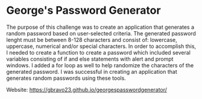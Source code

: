 # George's Password Generator

The purpose of this challenge was to create an application that generates a random password based on user-selected criteria. The generated password lenght must be between 8-128 characters and consist of: lowercase, uppercase, numerical and/or special characters. In order to accomplish this, I needed to create a function to create a password which included several variables consisting of if and else statements with alert and prompt windows. I added a for loop as well to help randomize the characters of the generated password. I was successful in creating an application that generates random passwords using these tools. 

Website: https://gbravo23.github.io/georgespasswordgenerator/